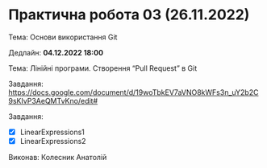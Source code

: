# Практична робота 03 (26.11.2022)</b>

Тема: Основи використання Git

Дедлайн: <b>04.12.2022 18:00</b>

Тема: Лінійні програми. Створення “Pull Request” в Git

Завдання: https://docs.google.com/document/d/19woTbkEV7aVNO8kWFs3n_uY2b2C9sKIvP3AeQMTvKno/edit#

Завдання:
- [x] LinearExpressions1
- [x] LinearExpressions2

Виконав: Колесник Анатолій
